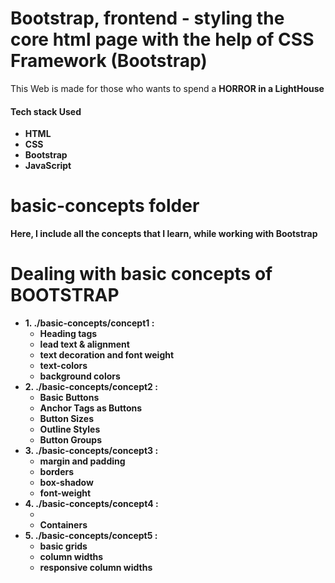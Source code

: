 # Bootstrap, frontend - styling the core html page with the help of CSS Framework (Bootstrap)

<p>This Web is made for those who wants to spend a <strong>HORROR<strong> in a LightHouse</p>




<h4>Tech stack Used</h4>
<ul>
    <li>HTML</li>
    <li>CSS</li>
    <li>Bootstrap</li>
    <li>JavaScript</li>
</ul>



# basic-concepts folder

<p>Here, I include all the concepts that I learn, while working with Bootstrap</p>

<h1>Dealing with basic concepts of BOOTSTRAP</h1>

<ul>
    <li>
        1. ./basic-concepts/concept1 :
        <ul>
            <li>Heading tags</li>
            <li>lead text & alignment</li>
            <li>text decoration and font weight</li>
            <li>text-colors</li>
            <li>background colors</li>
        </ul>
    </li>
    <li>
        2. ./basic-concepts/concept2 :
        <ul>
            <li>Basic Buttons</li>
            <li>Anchor Tags as Buttons</li>
            <li>Button Sizes</li>
            <li>Outline Styles</li>
            <li>Button Groups</li>
        </ul>
    </li>
    <li>
        3. ./basic-concepts/concept3 :
        <ul>
            <li>margin and padding</li>
            <li>borders</li>
            <li>box-shadow</li>
            <li>font-weight</li>
        </ul>
    </li>
    <li>
        4. ./basic-concepts/concept4 :
        <ul>
            <li></li>
            <li>Containers</li>
        </ul>
    </li>
    <li>
        5. ./basic-concepts/concept5 :
        <ul>
            <li>basic grids</li>
            <li>column widths</li>
            <li>responsive column widths</li>
        </ul>
    </li>
</ul>
